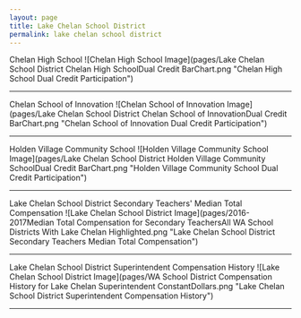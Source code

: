 ```yaml
---
layout: page
title: Lake Chelan School District
permalink: lake chelan school district
---
```



Chelan High School
![Chelan High School Image](pages/Lake Chelan School District Chelan High SchoolDual Credit BarChart.png "Chelan High School Dual Credit Participation")

___

Chelan School of Innovation
![Chelan School of Innovation Image](pages/Lake Chelan School District Chelan School of InnovationDual Credit BarChart.png "Chelan School of Innovation Dual Credit Participation")

___

Holden Village Community School
![Holden Village Community School Image](pages/Lake Chelan School District Holden Village Community SchoolDual Credit BarChart.png "Holden Village Community School Dual Credit Participation")

___

Lake Chelan School District Secondary Teachers' Median Total Compensation
![Lake Chelan School District Image](pages/2016-2017Median Total Compensation for Secondary TeachersAll WA School Districts With Lake Chelan Highlighted.png "Lake Chelan School District Secondary Teachers Median Total Compensation")

___

Lake Chelan School District Superintendent Compensation History
![Lake Chelan School District Image](pages/WA School District Compensation History for Lake Chelan Superintendent ConstantDollars.png "Lake Chelan School District Superintendent Compensation History")

___

